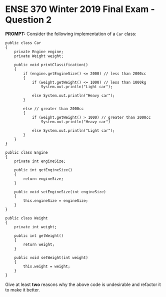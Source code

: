 # ENSE 370 Winter 2019 Final Exam - Question 2

**PROMPT:** Consider the following implementation of a `Car` class:

~~~~
public class Car
{
    private Engine engine;
    private Weight weight;
    
    public void printClassification()
    {
        if (engine.getEngineSize() <= 2000) // less than 2000cc
        {
            if (weight.getWeight() <= 1000) // less than 1000kg
                System.out.println("Light car");
                
            else System.out.println("Heavy car");
        }
        
        else // greater than 2000cc
        {
            if (weight.getWeight() > 1000) // greater than 2000cc
                System.out.println("Heavy car")
            
            else System.out.println("Light car");
        }
    }
}

public class Engine
{
    private int engineSize;
    
    public int getEngineSize()
    {
        return engineSize;
    }
    
    public void setEngineSize(int engineSize)
    {
        this.engineSize = engineSize;
    }
}

public class Weight
{
    private int weight;
    
    public int getWeight()
    {
        return weight;
    }
    
    public void setWeight(int weight)
    {
        this.weight = weight;
    }
}
~~~~

Give at least **two** reasons why the above code is undesirable and refactor it to make it better.
